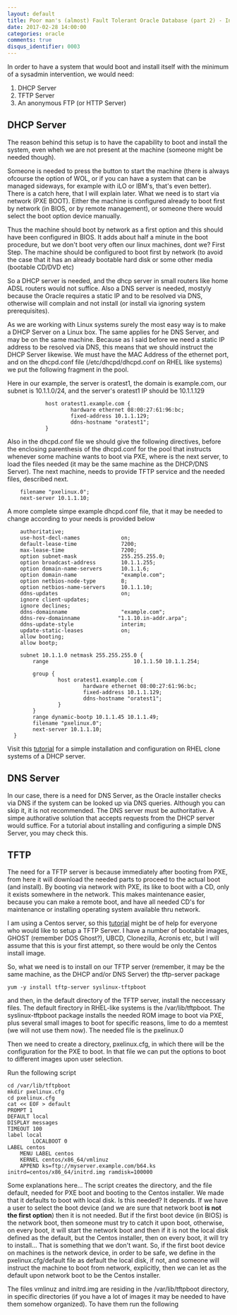 ```yaml
---
layout: default
title: Poor man's (almost) Fault Tolerant Oracle Database (part 2) - Infrastructure
date: 2017-02-28 14:00:00
categories: oracle
comments: true
disqus_identifier: 0003
---
```


In order to have a system that would boot and install itself with the minimum of a sysadmin intervention, we would need:

1. DHCP Server
2. TFTP Server
3. An anonymous FTP (or HTTP Server)

## DHCP Server 

The reason behind this setup is to have the capability to boot and install the system, even wheh we are not present at the machine (someone might be needed though). 

Someone is needed to press the button to start the machine (there is always ofcourse the option of WOL, or if you can have a system that can be managed sideways, for example with iLO or IBM's, that's even better). There is a catch here, that I will explain later. What we need is to start via network (PXE BOOT). Either the machine is configured already to boot first by network (in BIOS, or by remote management), or someone there would select the boot option device manually.

Thus the machine should boot by network as a first option and this should have been configured in BIOS. It adds about half a minute in the boot procedure, but we don't boot very often our linux machines, dont we?
First Step. The machine should be configured to boot first by network (to avoid the case that it has an already bootable hard disk or some other media (bootable CD/DVD etc)

So a DHCP server is needed, and the dhcp server in small routers like home ADSL routers would not suffice. Also a DNS server is needed, mostyly because the Oracle requires a static IP and to be resolved via DNS, otherwise will complain and not install (or install via ignoring system prerequisites).

As we are working with Linux systems surely the most easy way is to make a DHCP Server on a Linux box. The same applies for he DNS Server, and may be on the same machine. Because as I said before we need a static IP address to be resolved via DNS, this means that we should instruct the DHCP Server likewise. We must have the MAC Address of the ethernet port, and on the dhcpd.conf file (/etc/dhcpd/dhcpd.conf on RHEL like systems) we put the following fragment in the pool.

Here in our example, the server is oratest1, the domain is example.com, our subnet is 10.1.1.0/24, and the server's oratest1 IP should be 10.1.1.129

                host oratest1.example.com {
                        hardware ethernet 08:00:27:61:96:bc;
                        fixed-address 10.1.1.129;
                        ddns-hostname "oratest1";
                }
                

Also in the dhcpd.conf file we should give the following directives, before the enclosing parenthesis of the dhcpd.conf for the pool that instructs whenever some machine wants to boot via PXE, where is the next server, to load the files needed (it may be the same machine as the DHCP/DNS Server). The next machine, needs to provide TFTP service and the needed files, described next.

        filename "pxelinux.0";
        next-server 10.1.1.10;

A more complete simpe example dhcpd.conf file, that it may be needed to change according to your needs is provided below 

```
    authoritative;
    use-host-decl-names             on;
    default-lease-time              7200;
    max-lease-time                  7200;
    option subnet-mask              255.255.255.0;
    option broadcast-address        10.1.1.255;
    option domain-name-servers      10.1.1.6;
    option domain-name              "example.com";
    option netbios-node-type        8;
    option netbios-name-servers     10.1.1.10;
    ddns-updates                    on;
    ignore client-updates;
    ignore declines;
    ddns-domainname                 "example.com";
    ddns-rev-domainname            "1.1.10.in-addr.arpa";
    ddns-update-style               interim;
    update-static-leases            on;
    allow booting;
    allow bootp;

    subnet 10.1.1.0 netmask 255.255.255.0 {
        range                           10.1.1.50 10.1.1.254;

        group {
                host oratest1.example.com {
                        hardware ethernet 08:00:27:61:96:bc;
                        fixed-address 10.1.1.129;
                        ddns-hostname "oratest1";
                }
        }
        range dynamic-bootp 10.1.1.45 10.1.1.49;
        filename "pxelinux.0";
        next-server 10.1.1.10;
  }       
```

Visit this [tutorial](https://tecadmin.net/configuring-dhcp-server-on-centos-redhat/#) for a simple installation and configuration on RHEL clone systems of a DHCP server. 

## DNS Server

In our case, there is a need for DNS Server, as the Oracle installer checks via DNS if the system can be looked up via DNS queries. Although you can skip it, it is not recommended. The DNS server must be authoritative. A simpe authorative solution that accepts requests from the DHCP server would suffice. For a tutorial about installing and configuring a simple DNS Server, you may check this.


## TFTP

The need for a TFTP server is because immediately after booting from PXE, from here it will download the needed parts to proceed to the actual boot (and install). By booting via network with PXE, its like to boot with a CD, only it exists somewhere in the network. This makes maintenance easier, because you can make a remote boot, and have all needed CD's for maintenance or installing operating system available thru network.

I am using a Centos server, so this [tutorial](http://www.bo-yang.net/2015/08/31/centos7-install-tftp-server) might be of help for everyone who would like to setup a TFTP Server. I have a number of bootable images, GHOST (remember DOS Ghost?), UBCD, Clonezilla, Acronis etc, but I will assume that this is your first attempt, so there would be only the Centos install image. 

So, what we need is to install on our TFTP server (remember, it may be the same machine, as the DHCP and/or DNS Server) the tftp-server package

```
yum -y install tftp-server syslinux-tftpboot
```

and then, in the default directory of the TFTP server, install the neccessary files. The default firectory in RHEL-like systems is the /var/lib/tftpboot. The syslinux-tftpboot package installs the needed ROM image to boot via PXE, plus several small images to boot for specific reasons, lime to do a memtest (we will not use them now). The needed file is the pxelinux.0

Then we need to create a directory, pxelinux.cfg, in which there will be the configuration for the PXE to boot. In that file we can put the options to boot to different images upon user selection.

Run the following script
```
cd /var/lib/tftpboot
mkdir pxelinux.cfg
cd pxelinux.cfg
cat << EOF > default
PROMPT 1
DEFAULT local
DISPLAY messages
TIMEOUT 100
label local
        LOCALBOOT 0
LABEL centos
	MENU LABEL centos
	KERNEL centos/x86_64/vmlinuz
	APPEND ks=ftp://myserver.example.com/b64.ks initrd=centos/x86_64/initrd.img ramdisk=100000
```

Some explanations here... The script creates the directory, and the file default, needed for PXE boot and booting to the Centos installer. We made that it defaults to boot with local disk. Is this needed? It depends. If we have a user to select the boot device (and we are sure that network boot **is not the first option**) then it is not needed. But if the first boot device (in BIOS) is the network boot, then someone must try to catch it upon boot, otherwise, on every boot, it will start the network boot and then if it is not the local disk defined as the default, but the Centos installer, then on every boot, it will try to install... That is something that we don't want. So, if the first boot device on machines is the network device, in order to be safe, we define in the pxelinux.cfg/default file as default the local disk, if not, and someone will instruct the machine to boot from network, explicitly, then we can let as the default upon network boot to be the Centos installer. 

The files vmlinuz and initrd.img are residing in the /var/lib/tftpboot directory, in specific directories (if you have a lot of images it may be needed to have them somehow organized). To have them run the following

